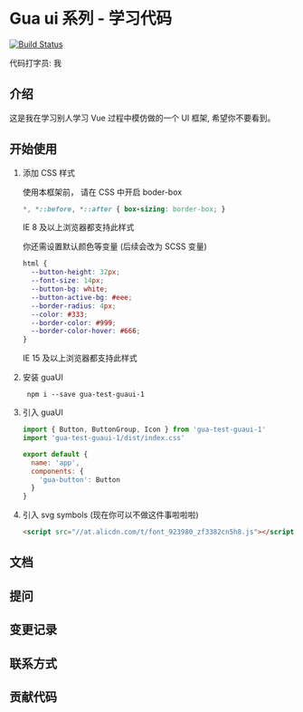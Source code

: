 # Gua ui 系列 - 学习代码

[![Build Status](https://travis-ci.org/guakun/gua-ui-demo.svg?branch=master)](https://travis-ci.org/guakun/gua-ui-demo)

代码打字员: 我

## 介绍

这是我在学习别人学习 Vue 过程中模仿做的一个 UI 框架, 希望你不要看到。

## 开始使用

1. 添加 CSS 样式

    使用本框架前， 请在 CSS 中开启 boder-box
    ```css
    *, *::before, *::after { box-sizing: border-box; }
    ```
    IE 8 及以上浏览器都支持此样式

    你还需设置默认颜色等变量 (后续会改为 SCSS 变量)

    ```css
    html {
      --button-height: 32px;
      --font-size: 14px;
      --button-bg: white;
      --button-active-bg: #eee;
      --border-radius: 4px;
      --color: #333;
      --border-color: #999;
      --border-color-hover: #666;
    }
    ```
    IE 15 及以上浏览器都支持此样式

2. 安装 guaUI

    ```
     npm i --save gua-test-guaui-1
    ```

3. 引入 guaUI

    ```javascript
    import { Button, ButtonGroup, Icon } from 'gua-test-guaui-1'
    import 'gua-test-guaui-1/dist/index.css'

    export default {
      name: 'app',
      components: {
        'gua-button': Button
      }
    }
    ```
4. 引入 svg symbols (现在你可以不做这件事啦啦啦)

    ```html
    <script src="//at.alicdn.com/t/font_923980_zf3382cn5h8.js"></script>
    ```

## 文档

## 提问

## 变更记录

## 联系方式

## 贡献代码

